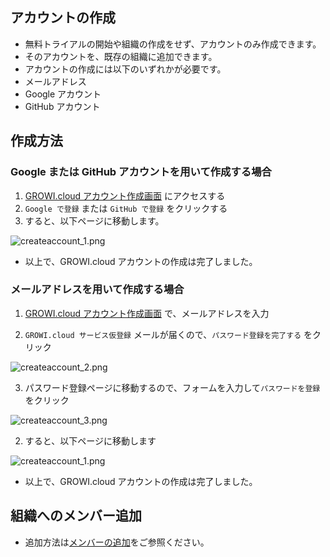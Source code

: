 ## アカウントの作成

- 無料トライアルの開始や組織の作成をせず、アカウントのみ作成できます。
- そのアカウントを、既存の組織に追加できます。
- アカウントの作成には以下のいずれかが必要です。
- メールアドレス
- Google アカウント
- GitHub アカウント

## 作成方法

### Google または GitHub アカウントを用いて作成する場合

1. [GROWI.cloud アカウント作成画面](https://growi.cloud/createaccount_only) にアクセスする
1. `Google で登録` または `GitHub で登録` をクリックする
1. すると、以下ページに移動します。

<img :src="$withBase('/assets/images/ja/createaccount_1.png')" alt="createaccount_1.png">

- 以上で、GROWI.cloud アカウントの作成は完了しました。


### メールアドレスを用いて作成する場合

1. [GROWI.cloud アカウント作成画面](https://growi.cloud/createaccount_only) で、メールアドレスを入力

2. `GROWI.cloud サービス仮登録` メールが届くので、`パスワード登録を完了する` をクリック

<img :src="$withBase('/assets/images/ja/createaccount_2.png')" alt="createaccount_2.png">

3. パスワード登録ページに移動するので、フォームを入力して`パスワードを登録` をクリック

<img :src="$withBase('/assets/images/ja/createaccount_3.png')" alt="createaccount_3.png">

2. すると、以下ページに移動します

<img :src="$withBase('/assets/images/ja/createaccount_1.png')" alt="createaccount_1.png">

- 以上で、GROWI.cloud アカウントの作成は完了しました。

## 組織へのメンバー追加

- 追加方法は[メンバーの追加](https://growi.cloud/help/ja/cloud/organization.html#%E3%83%A1%E3%83%B3%E3%83%8F%E3%82%99%E3%83%BC%E3%81%AE%E8%BF%BD%E5%8A%A0)をご参照ください。

